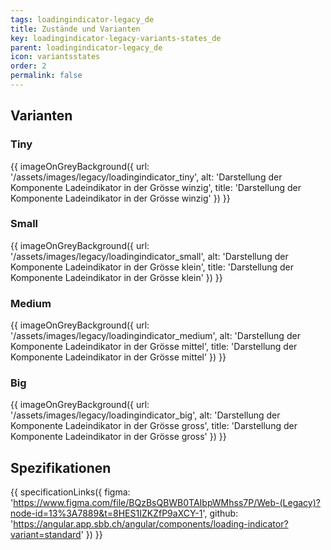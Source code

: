 ```yaml
---
tags: loadingindicator-legacy_de
title: Zustände und Varianten
key: loadingindicator-legacy-variants-states_de
parent: loadingindicator-legacy_de
icon: variantsstates
order: 2
permalink: false  
---
```


## Varianten

### Tiny
{{ imageOnGreyBackground({
  url: '/assets/images/legacy/loadingindicator_tiny',
  alt: 'Darstellung der Komponente Ladeindikator in der Grösse winzig',
  title: 'Darstellung der Komponente Ladeindikator in der Grösse winzig'
}) }}

### Small
{{ imageOnGreyBackground({
  url: '/assets/images/legacy/loadingindicator_small',
  alt: 'Darstellung der Komponente Ladeindikator in der Grösse klein',
  title: 'Darstellung der Komponente Ladeindikator in der Grösse klein'
}) }}

### Medium 
{{ imageOnGreyBackground({
  url: '/assets/images/legacy/loadingindicator_medium',
  alt: 'Darstellung der Komponente Ladeindikator in der Grösse mittel',
  title: 'Darstellung der Komponente Ladeindikator in der Grösse mittel'
}) }}

### Big
{{ imageOnGreyBackground({
  url: '/assets/images/legacy/loadingindicator_big',
  alt: 'Darstellung der Komponente Ladeindikator in der Grösse gross',
  title: 'Darstellung der Komponente Ladeindikator in der Grösse gross'
}) }}

## Spezifikationen
{{ specificationLinks({
  figma: 'https://www.figma.com/file/BQzBsQBWB0TAIbpWMhss7P/Web-(Legacy)?node-id=13%3A7889&t=8HES1IZKZfP9aXCY-1',
  github: 'https://angular.app.sbb.ch/angular/components/loading-indicator?variant=standard'
}) }}


